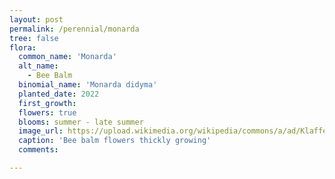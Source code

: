 ```yaml
---
layout: post
permalink: /perennial/monarda
tree: false
flora:
  common_name: 'Monarda'
  alt_name: 
    - Bee Balm
  binomial_name: 'Monarda didyma'
  planted_date: 2022
  first_growth: 
  flowers: true
  blooms: summer - late summer  
  image_url: https://upload.wikimedia.org/wikipedia/commons/a/ad/Klaffer_-_Kr%C3%A4utergarten_-_Monarda_-_1.jpg
  caption: 'Bee balm flowers thickly growing'
  comments: 

---
```

